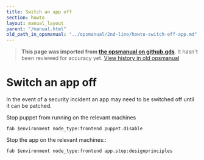 ```yaml
---
title: Switch an app off
section: howto
layout: manual_layout
parent: "/manual.html"
old_path_in_opsmanual: "../opsmanual/2nd-line/howto-switch-off-app.md"
---
```




> **This page was imported from [the opsmanual on github.gds](https://github.gds/gds/opsmanual)**.
It hasn't been reviewed for accuracy yet.
[View history in old opsmanual](https://github.gds/gds/opsmanual/tree/master/2nd-line/howto-switch-off-app.md)


# Switch an app off

In the event of a security incident an app may need to be switched off until it
can be patched.

Stop puppet from running on the relevant machines

```
fab $environment node_type:frontend puppet.disable
```

Stop the app on the relevant machines::

```
fab $environment node_type:frontend app.stop:designprinciples
```

